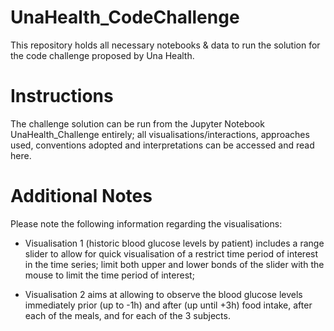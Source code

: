 # UnaHealth_CodeChallenge

This repository holds all necessary notebooks & data to run the solution for the code challenge proposed by Una Health.

# Instructions
The challenge solution can be run from the Jupyter Notebook UnaHealth_Challenge entirely; all visualisations/interactions, approaches used, conventions adopted and interpretations can be accessed and read here.

# Additional Notes

Please note the following information regarding the visualisations:

- Visualisation 1 (historic blood glucose levels by patient) includes a range slider to allow for quick visualisation of a restrict time period of interest in the time series; limit both upper and lower bonds of the slider with the mouse to limit the time period of interest;

- Visualisation 2 aims at allowing to observe the blood glucose levels immediately prior (up to -1h) and after (up until +3h) food intake, after each of the meals, and for each of the 3 subjects.
